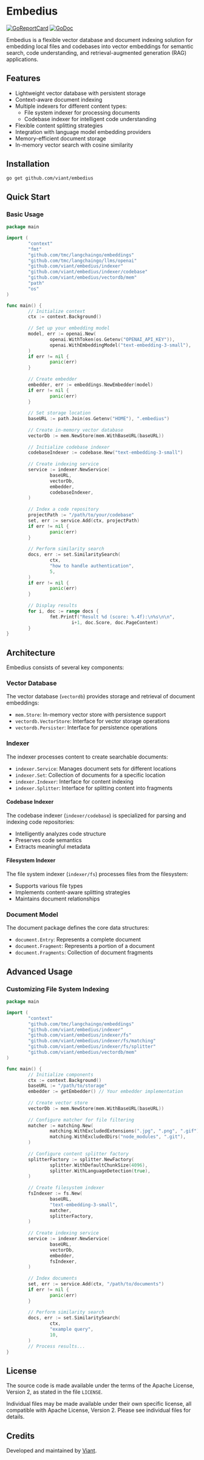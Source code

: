 # Embedius

[![GoReportCard](https://goreportcard.com/badge/github.com/viant/embedius)](https://goreportcard.com/report/github.com/viant/embedius)
[![GoDoc](https://godoc.org/github.com/viant/embedius?status.svg)](https://godoc.org/github.com/viant/embedius)

Embedius is a flexible vector database and document indexing solution for embedding local files and codebases into vector embeddings for semantic search, code understanding, and retrieval-augmented generation (RAG) applications.

## Features

- Lightweight vector database with persistent storage
- Context-aware document indexing
- Multiple indexers for different content types:
    - File system indexer for processing documents
    - Codebase indexer for intelligent code understanding
- Flexible content splitting strategies
- Integration with language model embedding providers
- Memory-efficient document storage
- In-memory vector search with cosine similarity

## Installation

```bash
go get github.com/viant/embedius
```

## Quick Start

### Basic Usage

```go
package main

import (
        "context"
        "fmt"
        "github.com/tmc/langchaingo/embeddings"
        "github.com/tmc/langchaingo/llms/openai"
        "github.com/viant/embedius/indexer"
        "github.com/viant/embedius/indexer/codebase"
        "github.com/viant/embedius/vectordb/mem"
        "path"
        "os"
)

func main() {
        // Initialize context
        ctx := context.Background()
        
        // Set up your embedding model
        model, err := openai.New(
                openai.WithToken(os.Getenv("OPENAI_API_KEY")),
                openai.WithEmbeddingModel("text-embedding-3-small"),
        )
        if err != nil {
                panic(err)
        }
        
        // Create embedder
        embedder, err := embeddings.NewEmbedder(model)
        if err != nil {
                panic(err)
        }
        
        // Set storage location
        baseURL := path.Join(os.Getenv("HOME"), ".embedius")
        
        // Create in-memory vector database
        vectorDb := mem.NewStore(mem.WithBaseURL(baseURL))
        
        // Initialize codebase indexer
        codebaseIndexer := codebase.New("text-embedding-3-small")
        
        // Create indexing service
        service := indexer.NewService(
                baseURL,
                vectorDb,
                embedder,
                codebaseIndexer,
        )
        
        // Index a code repository
        projectPath := "/path/to/your/codebase"
        set, err := service.Add(ctx, projectPath)
        if err != nil {
                panic(err)
        }
        
        // Perform similarity search
        docs, err := set.SimilaritySearch(
                ctx,
                "how to handle authentication",
                5,
        )
        if err != nil {
                panic(err)
        }
        
        // Display results
        for i, doc := range docs {
                fmt.Printf("Result %d (score: %.4f):\n%s\n\n", 
                        i+1, doc.Score, doc.PageContent)
        }
}
```

## Architecture

Embedius consists of several key components:

### Vector Database

The vector database (`vectordb`) provides storage and retrieval of document embeddings:

- `mem.Store`: In-memory vector store with persistence support
- `vectordb.VectorStore`: Interface for vector storage operations
- `vectordb.Persister`: Interface for persistence operations

### Indexer

The indexer processes content to create searchable documents:

- `indexer.Service`: Manages document sets for different locations
- `indexer.Set`: Collection of documents for a specific location
- `indexer.Indexer`: Interface for content indexing
- `indexer.Splitter`: Interface for splitting content into fragments

#### Codebase Indexer

The codebase indexer (`indexer/codebase`) is specialized for parsing and indexing code repositories:

- Intelligently analyzes code structure
- Preserves code semantics
- Extracts meaningful metadata

#### Filesystem Indexer

The file system indexer (`indexer/fs`) processes files from the filesystem:

- Supports various file types
- Implements content-aware splitting strategies
- Maintains document relationships

### Document Model

The document package defines the core data structures:

- `document.Entry`: Represents a complete document
- `document.Fragment`: Represents a portion of a document
- `document.Fragments`: Collection of document fragments

## Advanced Usage

### Customizing File System Indexing

```go
package main

import (
        "context"
        "github.com/tmc/langchaingo/embeddings"
        "github.com/viant/embedius/indexer"
        "github.com/viant/embedius/indexer/fs"
        "github.com/viant/embedius/indexer/fs/matching"
        "github.com/viant/embedius/indexer/fs/splitter"
        "github.com/viant/embedius/vectordb/mem"
)

func main() {
        // Initialize components
        ctx := context.Background()
        baseURL := "/path/to/storage"
        embedder := getEmbedder() // Your embedder implementation
        
        // Create vector store
        vectorDb := mem.NewStore(mem.WithBaseURL(baseURL))
        
        // Configure matcher for file filtering
        matcher := matching.New(
                matching.WithExcludedExtensions(".jpg", ".png", ".gif"),
                matching.WithExcludedDirs("node_modules", ".git"),
        )
        
        // Configure content splitter factory
        splitterFactory := splitter.NewFactory(
                splitter.WithDefaultChunkSize(4096),
                splitter.WithLanguageDetection(true),
        )
        
        // Create filesystem indexer
        fsIndexer := fs.New(
                baseURL, 
                "text-embedding-3-small", 
                matcher, 
                splitterFactory,
        )
        
        // Create indexing service
        service := indexer.NewService(
                baseURL,
                vectorDb,
                embedder,
                fsIndexer,
        )
        
        // Index documents
        set, err := service.Add(ctx, "/path/to/documents")
        if err != nil {
                panic(err)
        }
        
        // Perform similarity search
        docs, err := set.SimilaritySearch(
                ctx,
                "example query",
                10,
        )
        // Process results...
}
```


## License


The source code is made available under the terms of the Apache License, Version 2, as stated in the file `LICENSE`.

Individual files may be made available under their own specific license,
all compatible with Apache License, Version 2. Please see individual files for details.

## Credits

Developed and maintained by [Viant](https://github.com/viant).

